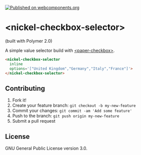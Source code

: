 [![Published on webcomponents.org](https://img.shields.io/badge/webcomponents.org-published-blue.svg?style=flat-square)](https://www.webcomponents.org/element/NicolasRichel/nickel-checkbox-selector)

# \<nickel-checkbox-selector\>
(built with Polymer 2.0)

A simple value selector build with
[\<paper-checkbox\>](https://github.com/PolymerElements/paper-checkbox).

<!--
```
<custom-element-demo>
  <template>
    <script src="../webcomponentsjs/webcomponents-lite.js"></script>
    <link rel="import" href="nickel-checkbox-selector.html"/>
    <next-code-block></next-code-block>
  </template>
</custom-element-demo>
```
-->
```html
<nickel-checkbox-selector
  inline
  options='["United Kingdom","Germany","Italy","France"]'>
</nickel-checkbox-selector>
```

## Contributing

1. Fork it!
2. Create your feature branch: `git checkout -b my-new-feature`
3. Commit your changes: `git commit -am 'Add some feature'`
4. Push to the branch: `git push origin my-new-feature`
5. Submit a pull request

## License

GNU General Public License version 3.0.
